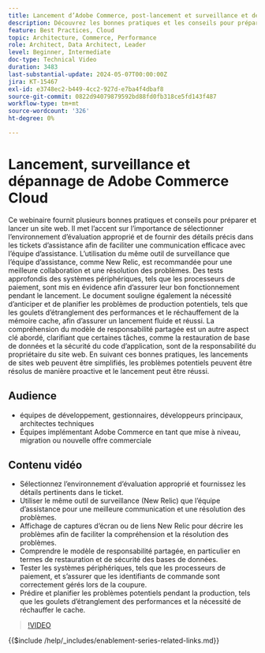 ```yaml
---
title: Lancement d’Adobe Commerce, post-lancement et surveillance et dépannage en cours
description: Découvrez les bonnes pratiques et les conseils pour préparer et lancer un site web. Découvrez comment choisir l’environnement d’évaluation approprié, fournir des détails pertinents dans les tickets d’assistance et utiliser le même outil de surveillance que l’équipe d’assistance pour une meilleure communication.
feature: Best Practices, Cloud
topic: Architecture, Commerce, Performance
role: Architect, Data Architect, Leader
level: Beginner, Intermediate
doc-type: Technical Video
duration: 3483
last-substantial-update: 2024-05-07T00:00:00Z
jira: KT-15467
exl-id: e3748ec2-b449-4cc2-927d-e7ba4f4dbaf8
source-git-commit: 0822d94079879592bd88fd0fb318ce5fd143f487
workflow-type: tm+mt
source-wordcount: '326'
ht-degree: 0%

---
```


# Lancement, surveillance et dépannage de Adobe Commerce Cloud

Ce webinaire fournit plusieurs bonnes pratiques et conseils pour préparer et lancer un site web. Il met l’accent sur l’importance de sélectionner l’environnement d’évaluation approprié et de fournir des détails précis dans les tickets d’assistance afin de faciliter une communication efficace avec l’équipe d’assistance. L’utilisation du même outil de surveillance que l’équipe d’assistance, comme New Relic, est recommandée pour une meilleure collaboration et une résolution des problèmes. Des tests approfondis des systèmes périphériques, tels que les processeurs de paiement, sont mis en évidence afin d’assurer leur bon fonctionnement pendant le lancement. Le document souligne également la nécessité d’anticiper et de planifier les problèmes de production potentiels, tels que les goulets d’étranglement des performances et le réchauffement de la mémoire cache, afin d’assurer un lancement fluide et réussi. La compréhension du modèle de responsabilité partagée est un autre aspect clé abordé, clarifiant que certaines tâches, comme la restauration de base de données et la sécurité du code d’application, sont de la responsabilité du propriétaire du site web. En suivant ces bonnes pratiques, les lancements de sites web peuvent être simplifiés, les problèmes potentiels peuvent être résolus de manière proactive et le lancement peut être réussi.

## Audience

* équipes de développement, gestionnaires, développeurs principaux, architectes techniques
* Équipes implémentant Adobe Commerce en tant que mise à niveau, migration ou nouvelle offre commerciale

## Contenu vidéo

* Sélectionnez l’environnement d’évaluation approprié et fournissez les détails pertinents dans le ticket.
* Utiliser le même outil de surveillance (New Relic) que l’équipe d’assistance pour une meilleure communication et une résolution des problèmes.
* Affichage de captures d’écran ou de liens New Relic pour décrire les problèmes afin de faciliter la compréhension et la résolution des problèmes.
* Comprendre le modèle de responsabilité partagée, en particulier en termes de restauration et de sécurité des bases de données.
* Tester les systèmes périphériques, tels que les processeurs de paiement, et s’assurer que les identifiants de commande sont correctement gérés lors de la coupure.
* Prédire et planifier les problèmes potentiels pendant la production, tels que les goulets d’étranglement des performances et la nécessité de réchauffer le cache.


>[!VIDEO](https://video.tv.adobe.com/v/3428990?learn=on)

{{$include /help/_includes/enablement-series-related-links.md}}
